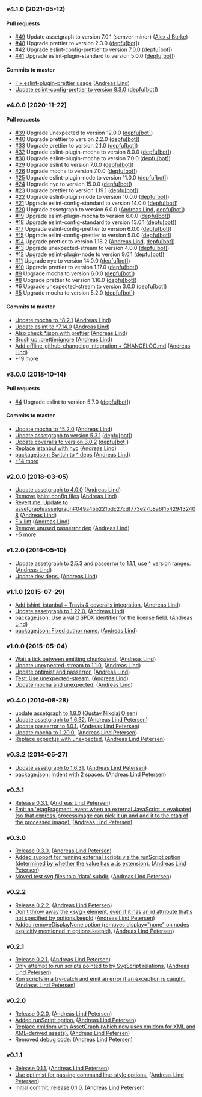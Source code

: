 ### v4.1.0 (2021-05-12)

#### Pull requests

- [#49](https://github.com/papandreou/node-svgfilter/pull/49) Update assetgraph to version 7.0.1 \(semver-minor\) ([Alex J Burke](mailto:alex@alexjeffburke.com))
- [#48](https://github.com/papandreou/node-svgfilter/pull/48) Upgrade prettier to version 2.3.0 ([depfu[bot]](mailto:23717796+depfu[bot]@users.noreply.github.com))
- [#42](https://github.com/papandreou/node-svgfilter/pull/42) Upgrade eslint-config-prettier to version 7.0.0 ([depfu[bot]](mailto:23717796+depfu[bot]@users.noreply.github.com))
- [#41](https://github.com/papandreou/node-svgfilter/pull/41) Upgrade eslint-plugin-standard to version 5.0.0 ([depfu[bot]](mailto:23717796+depfu[bot]@users.noreply.github.com))

#### Commits to master

- [Fix eslint-plugin-prettier usage](https://github.com/papandreou/node-svgfilter/commit/1a90439b19af2b5446824ba82fa7fb3e41bbc74e) ([Andreas Lind](mailto:andreas.lind@workday.com))
- [Update eslint-config-prettier to version 8.3.0](https://github.com/papandreou/node-svgfilter/commit/0f9bf95a7aaa1430432af8b8cae33f7f660a641c) ([depfu[bot]](mailto:23717796+depfu[bot]@users.noreply.github.com))

### v4.0.0 (2020-11-22)

#### Pull requests

- [#39](https://github.com/papandreou/node-svgfilter/pull/39) Upgrade unexpected to version 12.0.0 ([depfu[bot]](mailto:23717796+depfu[bot]@users.noreply.github.com))
- [#40](https://github.com/papandreou/node-svgfilter/pull/40) Upgrade prettier to version 2.2.0 ([depfu[bot]](mailto:23717796+depfu[bot]@users.noreply.github.com))
- [#33](https://github.com/papandreou/node-svgfilter/pull/33) Upgrade prettier to version 2.1.0 ([depfu[bot]](mailto:23717796+depfu[bot]@users.noreply.github.com))
- [#32](https://github.com/papandreou/node-svgfilter/pull/32) Upgrade eslint-plugin-mocha to version 8.0.0 ([depfu[bot]](mailto:23717796+depfu[bot]@users.noreply.github.com))
- [#30](https://github.com/papandreou/node-svgfilter/pull/30) Upgrade eslint-plugin-mocha to version 7.0.0 ([depfu[bot]](mailto:23717796+depfu[bot]@users.noreply.github.com))
- [#29](https://github.com/papandreou/node-svgfilter/pull/29) Upgrade eslint to version 7.0.0 ([depfu[bot]](mailto:23717796+depfu[bot]@users.noreply.github.com))
- [#26](https://github.com/papandreou/node-svgfilter/pull/26) Upgrade mocha to version 7.0.0 ([depfu[bot]](mailto:23717796+depfu[bot]@users.noreply.github.com))
- [#25](https://github.com/papandreou/node-svgfilter/pull/25) Upgrade eslint-plugin-node to version 11.0.0 ([depfu[bot]](mailto:23717796+depfu[bot]@users.noreply.github.com))
- [#24](https://github.com/papandreou/node-svgfilter/pull/24) Upgrade nyc to version 15.0.0 ([depfu[bot]](mailto:23717796+depfu[bot]@users.noreply.github.com))
- [#23](https://github.com/papandreou/node-svgfilter/pull/23) Upgrade prettier to version 1.19.1 ([depfu[bot]](mailto:23717796+depfu[bot]@users.noreply.github.com))
- [#22](https://github.com/papandreou/node-svgfilter/pull/22) Upgrade eslint-plugin-node to version 10.0.0 ([depfu[bot]](mailto:23717796+depfu[bot]@users.noreply.github.com))
- [#21](https://github.com/papandreou/node-svgfilter/pull/21) Upgrade eslint-config-standard to version 14.0.0 ([depfu[bot]](mailto:23717796+depfu[bot]@users.noreply.github.com))
- [#20](https://github.com/papandreou/node-svgfilter/pull/20) Upgrade assetgraph to version 6.0.0 ([Andreas Lind](mailto:andreaslindpetersen@gmail.com), [depfu[bot]](mailto:23717796+depfu[bot]@users.noreply.github.com))
- [#19](https://github.com/papandreou/node-svgfilter/pull/19) Upgrade eslint-plugin-mocha to version 6.0.0 ([depfu[bot]](mailto:23717796+depfu[bot]@users.noreply.github.com))
- [#18](https://github.com/papandreou/node-svgfilter/pull/18) Upgrade eslint-config-standard to version 13.0.1 ([depfu[bot]](mailto:23717796+depfu[bot]@users.noreply.github.com))
- [#17](https://github.com/papandreou/node-svgfilter/pull/17) Upgrade eslint-config-prettier to version 6.0.0 ([depfu[bot]](mailto:23717796+depfu[bot]@users.noreply.github.com))
- [#15](https://github.com/papandreou/node-svgfilter/pull/15) Upgrade eslint-config-prettier to version 5.0.0 ([depfu[bot]](mailto:depfu[bot]@users.noreply.github.com))
- [#14](https://github.com/papandreou/node-svgfilter/pull/14) Upgrade prettier to version 1.18.2 ([Andreas Lind](mailto:andreaslindpetersen@gmail.com), [depfu[bot]](mailto:depfu[bot]@users.noreply.github.com))
- [#13](https://github.com/papandreou/node-svgfilter/pull/13) Upgrade unexpected-stream to version 4.0.0 ([depfu[bot]](mailto:depfu[bot]@users.noreply.github.com))
- [#12](https://github.com/papandreou/node-svgfilter/pull/12) Upgrade eslint-plugin-node to version 9.0.1 ([depfu[bot]](mailto:depfu[bot]@users.noreply.github.com))
- [#11](https://github.com/papandreou/node-svgfilter/pull/11) Upgrade nyc to version 14.0.0 ([depfu[bot]](mailto:depfu[bot]@users.noreply.github.com))
- [#10](https://github.com/papandreou/node-svgfilter/pull/10) Upgrade prettier to version 1.17.0 ([depfu[bot]](mailto:depfu[bot]@users.noreply.github.com))
- [#9](https://github.com/papandreou/node-svgfilter/pull/9) Upgrade mocha to version 6.0.0 ([depfu[bot]](mailto:depfu[bot]@users.noreply.github.com))
- [#8](https://github.com/papandreou/node-svgfilter/pull/8) Upgrade prettier to version 1.16.0 ([depfu[bot]](mailto:depfu[bot]@users.noreply.github.com))
- [#6](https://github.com/papandreou/node-svgfilter/pull/6) Upgrade unexpected-stream to version 3.0.0 ([depfu[bot]](mailto:depfu[bot]@users.noreply.github.com))
- [#5](https://github.com/papandreou/node-svgfilter/pull/5) Upgrade mocha to version 5.2.0 ([depfu[bot]](mailto:depfu[bot]@users.noreply.github.com))

#### Commits to master

- [Update mocha to ^8.2.1](https://github.com/papandreou/node-svgfilter/commit/15ad1fa900b92d6f9a1641b764b875b1890ab0af) ([Andreas Lind](mailto:andreaslindpetersen@gmail.com))
- [Update eslint to ^7.14.0](https://github.com/papandreou/node-svgfilter/commit/22d88a175e990c13e5b780dc244a3c583ba6eccf) ([Andreas Lind](mailto:andreaslindpetersen@gmail.com))
- [Also check \*.json with prettier](https://github.com/papandreou/node-svgfilter/commit/7bab5c79a63227f7292ce188c127c6fe0632d8bc) ([Andreas Lind](mailto:andreaslindpetersen@gmail.com))
- [Brush up .prettierignore](https://github.com/papandreou/node-svgfilter/commit/da769fea7e113310f6c07da2492f242e4f5e9a17) ([Andreas Lind](mailto:andreaslindpetersen@gmail.com))
- [Add offline-github-changelog integration + CHANGELOG.md](https://github.com/papandreou/node-svgfilter/commit/a6b83fa7b8523943b5c0248a58fc1f5c1e6ffcba) ([Andreas Lind](mailto:andreaslindpetersen@gmail.com))
- [+19 more](https://github.com/papandreou/node-svgfilter/compare/v3.0.0...v4.0.0)

### v3.0.0 (2018-10-14)

#### Pull requests

- [#4](https://github.com/papandreou/node-svgfilter/pull/4) Upgrade eslint to version 5.7.0 ([depfu[bot]](mailto:depfu[bot]@users.noreply.github.com))

#### Commits to master

- [Update mocha to ^5.2.0](https://github.com/papandreou/node-svgfilter/commit/c9a2eb3238a59740a3a361c15de25349c3c0e306) ([Andreas Lind](mailto:andreaslindpetersen@gmail.com))
- [Update assetgraph to version 5.3.1](https://github.com/papandreou/node-svgfilter/commit/a215259ac03222208ba893d9470e26eac288a3bc) ([depfu[bot]](mailto:depfu[bot]@users.noreply.github.com))
- [Update coveralls to version 3.0.2](https://github.com/papandreou/node-svgfilter/commit/edd264198eb1030f6a7ff9e51a045cbf538780e8) ([depfu[bot]](mailto:depfu[bot]@users.noreply.github.com))
- [Replace istanbul with nyc](https://github.com/papandreou/node-svgfilter/commit/dc9fe9685fbacc3d8542e44daccffe8fc4c063e6) ([Andreas Lind](mailto:andreaslindpetersen@gmail.com))
- [package.json: Switch to ^ deps](https://github.com/papandreou/node-svgfilter/commit/f907ad9c05580d7bec1087bd72560cec5d4b7410) ([Andreas Lind](mailto:andreaslindpetersen@gmail.com))
- [+14 more](https://github.com/papandreou/node-svgfilter/compare/v2.0.0...v3.0.0)

### v2.0.0 (2018-03-05)

- [Update assetgraph to 4.0.0](https://github.com/papandreou/node-svgfilter/commit/7bd8c61ae3e202a1c4bab0a63e83d736271a1bb4) ([Andreas Lind](mailto:andreaslindpetersen@gmail.com))
- [Remove jshint config files](https://github.com/papandreou/node-svgfilter/commit/1a13ccb2d42bb3f399da0ce2e0dcbc755fa248c2) ([Andreas Lind](mailto:andreaslindpetersen@gmail.com))
- [Revert me: Update to assetgraph\/assetgraph\#049a45b221bdc27cdf773e27b8a6f15429432408](https://github.com/papandreou/node-svgfilter/commit/e165dabf8c79fb58b4c62ab86aca78f573a1d56f) ([Andreas Lind](mailto:andreaslindpetersen@gmail.com))
- [Fix lint](https://github.com/papandreou/node-svgfilter/commit/4382103d069b723263fca89e5a94edb65eb6093e) ([Andreas Lind](mailto:andreaslindpetersen@gmail.com))
- [Remove unused passerror dep](https://github.com/papandreou/node-svgfilter/commit/b8f568332a681a21a9a8b786df959d0140497243) ([Andreas Lind](mailto:andreaslindpetersen@gmail.com))
- [+5 more](https://github.com/papandreou/node-svgfilter/compare/v1.2.0...v2.0.0)

### v1.2.0 (2016-05-10)

- [Update assetgraph to 2.5.3 and passerror to 1.1.1, use ^ version ranges.](https://github.com/papandreou/node-svgfilter/commit/a65c42c47f5cc8283acdcb875bc967b8be32f7c1) ([Andreas Lind](mailto:andreas@one.com))
- [Update dev deps.](https://github.com/papandreou/node-svgfilter/commit/69c5a15b953ba8d29014bdad3c7beed1727199f7) ([Andreas Lind](mailto:andreas@one.com))

### v1.1.0 (2015-07-29)

- [Add jshint, istanbul + Travis & coveralls integration.](https://github.com/papandreou/node-svgfilter/commit/b8593d4b9c9bcb23e94840a7bf8c8fb01bc817c4) ([Andreas Lind](mailto:andreas@one.com))
- [Update assetgraph to 1.22.0.](https://github.com/papandreou/node-svgfilter/commit/1c36820ef2c39868f9ba636adcfb28a38844ba81) ([Andreas Lind](mailto:andreas@one.com))
- [package.json: Use a valid SPDX identifier for the license field.](https://github.com/papandreou/node-svgfilter/commit/0bcebf83308e49d887ab4c8bda5413469dbbdcfc) ([Andreas Lind](mailto:andreas@one.com))
- [package.json: Fixed author name.](https://github.com/papandreou/node-svgfilter/commit/479c9102c39ce2382216ebcf18a127cf6272392c) ([Andreas Lind](mailto:andreas@one.com))

### v1.0.0 (2015-05-04)

- [Wait a tick between emitting chunks\/end.](https://github.com/papandreou/node-svgfilter/commit/754cafd5f4f17b8dc0a51216b8e9cd54ed8620bf) ([Andreas Lind](mailto:andreas@one.com))
- [Update unexpected-stream to 1.1.0.](https://github.com/papandreou/node-svgfilter/commit/80f31d278dfc7f4b51b47bb389a782a25a469e9a) ([Andreas Lind](mailto:andreas@one.com))
- [Update optimist and passerror.](https://github.com/papandreou/node-svgfilter/commit/b8a912b02ccf60b455836ae586e9c96ced788377) ([Andreas Lind](mailto:andreas@one.com))
- [Test: Use unexpected-stream.](https://github.com/papandreou/node-svgfilter/commit/d0092428c8c0b1456b52892c8c8961fd887f8a28) ([Andreas Lind](mailto:andreas@one.com))
- [Update mocha and unexpected.](https://github.com/papandreou/node-svgfilter/commit/6cc863edb8b0f1bab1913de651fb69beabe5d66f) ([Andreas Lind](mailto:andreas@one.com))

### v0.4.0 (2014-08-28)

- [update assetgraph to 1.8.0](https://github.com/papandreou/node-svgfilter/commit/12bbb9e73fb6f1d91b97d66eb5d0ebb5f079bda1) ([Gustav Nikolaj Olsen](mailto:gno@one.com))
- [Update assetgraph to 1.6.32.](https://github.com/papandreou/node-svgfilter/commit/061dc9cc499b9716b0ddfa2264fdbfeb2a980962) ([Andreas Lind Petersen](mailto:andreas@one.com))
- [Update passerror to 1.0.1.](https://github.com/papandreou/node-svgfilter/commit/f06e85f83817c22429d1fdf357a13b919cd85188) ([Andreas Lind Petersen](mailto:andreas@one.com))
- [Update mocha to 1.20.0.](https://github.com/papandreou/node-svgfilter/commit/b4a9e3ece73a6184aebb72583e70903c0784c2c3) ([Andreas Lind Petersen](mailto:andreas@one.com))
- [Replace expect.js with unexpected.](https://github.com/papandreou/node-svgfilter/commit/53909460e77070daf75bf8738a335458cc823b8a) ([Andreas Lind Petersen](mailto:andreas@one.com))

### v0.3.2 (2014-05-27)

- [Update assetgraph to 1.6.31.](https://github.com/papandreou/node-svgfilter/commit/e6cf32615124f693515550bc5ce512709cf316ad) ([Andreas Lind Petersen](mailto:andreas@one.com))
- [package.json: Indent with 2 spaces.](https://github.com/papandreou/node-svgfilter/commit/295802127b97a84e6ab852550a26bd33efc8fe6a) ([Andreas Lind Petersen](mailto:andreas@one.com))

### v0.3.1

- [Release 0.3.1.](https://github.com/papandreou/node-svgfilter/commit/7104f549bde649821a2723035d28864383ef5bbd) ([Andreas Lind Petersen](mailto:andreas@one.com))
- [Emit an 'etagFragment' event when an external JavaScript is evaluated \(so that express-processimage can pick it up and add it to the etag of the processed image\).](https://github.com/papandreou/node-svgfilter/commit/939e50318d16340e5f526ec3f142af5d33d4d7fd) ([Andreas Lind Petersen](mailto:andreas@one.com))

### v0.3.0

- [Release 0.3.0.](https://github.com/papandreou/node-svgfilter/commit/91a733b3819f7bf0fd8265bc39450edb2ec1231c) ([Andreas Lind Petersen](mailto:andreas@one.com))
- [Added support for running external scripts via the runScript option \(determined by whether the value has a .js extension\).](https://github.com/papandreou/node-svgfilter/commit/1de5f42b9b30bc50b2be17ed3d0a6750de8f7a54) ([Andreas Lind Petersen](mailto:andreas@one.com))
- [Moved test svg files to a 'data' subdir.](https://github.com/papandreou/node-svgfilter/commit/e34647a80a1ee717833bce6ae033b204f3187a82) ([Andreas Lind Petersen](mailto:andreas@one.com))

### v0.2.2

- [Release 0.2.2.](https://github.com/papandreou/node-svgfilter/commit/2921de677665ec5b59ec18aad740c9630877f84f) ([Andreas Lind Petersen](mailto:andreas@one.com))
- [Don't throw away the &lt;svg&gt; element, even if it has an id attribute that's not specified by options.keepId](https://github.com/papandreou/node-svgfilter/commit/ca2a23326db1011f33b8e03d466fe88d9d2c83e6) ([Andreas Lind Petersen](mailto:andreas@one.com))
- [Added removeDisplayNone option \(removes display="none" on nodes explicitly mentioned in options.keepId\).](https://github.com/papandreou/node-svgfilter/commit/c43e0d5da11ad44c21166e85d9a73d1b00184efe) ([Andreas Lind Petersen](mailto:andreas@one.com))

### v0.2.1

- [Release 0.2.1.](https://github.com/papandreou/node-svgfilter/commit/9580596cdedadf931deec782466e97acbfc156a2) ([Andreas Lind Petersen](mailto:andreas@one.com))
- [Only attempt to run scripts pointed to by SvgScript relations.](https://github.com/papandreou/node-svgfilter/commit/1c59797564f09ddb9b7c58f0cf98f023ac007512) ([Andreas Lind Petersen](mailto:andreas@one.com))
- [Run scripts in a try-catch and emit an error if an exception is caught.](https://github.com/papandreou/node-svgfilter/commit/04076338b519c102cdf60f55c71131f569cd918c) ([Andreas Lind Petersen](mailto:andreas@one.com))

### v0.2.0

- [Release 0.2.0.](https://github.com/papandreou/node-svgfilter/commit/37dee36b5dd6d5f270f70796b61f6397866f79e4) ([Andreas Lind Petersen](mailto:andreas@one.com))
- [Added runScript option.](https://github.com/papandreou/node-svgfilter/commit/03eabe3f9d1110cf97b4b3c03b3b6da037cb6ce3) ([Andreas Lind Petersen](mailto:andreas@one.com))
- [Replace xmldom with AssetGraph \(which now uses xmldom for XML and XML-derived assets\).](https://github.com/papandreou/node-svgfilter/commit/b34e8766b5ca09478e625b69aff96cf7e6803731) ([Andreas Lind Petersen](mailto:andreas@one.com))
- [Removed debug code.](https://github.com/papandreou/node-svgfilter/commit/f091ce109bc4a66b71c8d7332f837d1965eac51d) ([Andreas Lind Petersen](mailto:andreas@one.com))

### v0.1.1

- [Release 0.1.1.](https://github.com/papandreou/node-svgfilter/commit/acf1d691a7acd057b83d852f67cd082871052b44) ([Andreas Lind Petersen](mailto:andreas@one.com))
- [Use optimist for passing command line-style options.](https://github.com/papandreou/node-svgfilter/commit/180a6e3056ec8155c081620e40a087343bbebc03) ([Andreas Lind Petersen](mailto:andreas@one.com))
- [Initial commit, release 0.1.0.](https://github.com/papandreou/node-svgfilter/commit/75b9882d2dca7841821771781b1e0cbdada5ff15) ([Andreas Lind Petersen](mailto:andreas@one.com))
